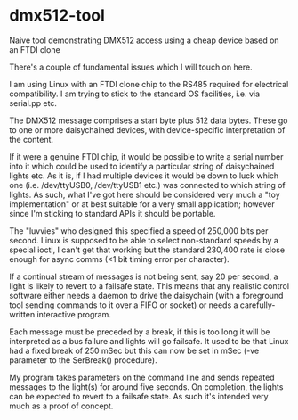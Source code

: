# dmx512-tool
Naive tool demonstrating DMX512 access using a cheap device based on an FTDI clone

There's a couple of fundamental issues which I will touch on here.

I am using Linux with an FTDI clone chip to the RS485 required for electrical compatibility. I am trying to stick to the standard OS facilities, i.e. via serial.pp etc.

The DMX512 message comprises a start byte plus 512 data bytes. These go to one or more daisychained devices, with device-specific interpretation of the content.

If it were a genuine FTDI chip, it would be possible to write a serial number into it which could be used to identify a particular string of daisychained lights etc. As it is, if I had multiple devices it would be down to luck which one (i.e. /dev/ttyUSB0, /dev/ttyUSB1 etc.) was connected to which string of lights. As such, what I've got here should be considered very much a "toy implementation" or at best suitable for a very small application; however since I'm sticking to standard APIs it should be portable.

The "luvvies" who designed this specified a speed of 250,000 bits per second. Linux is supposed to be able to select non-standard speeds by a special ioctl, I can't get that working but the standard 230,400 rate is close enough for async comms (<1 bit timing error per character).

If a continual stream of messages is not being sent, say 20 per second, a light is likely to revert to a failsafe state. This means that any realistic control software either needs a daemon to drive the daisychain (with a foreground tool sending commands to it over a FIFO or socket) or needs a carefully-written interactive program.

Each message must be preceded by a break, if this is too long it will be interpreted as a bus failure and lights will go failsafe. It used to be that Linux had a fixed break of 250 mSec but this can now be set in mSec (-ve parameter to the SerBreak() procedure).

My program takes parameters on the command line and sends repeated messages to the light(s) for around five seconds. On completion, the lights can be expected to revert to a failsafe state. As such it's intended very much as a proof of concept.

